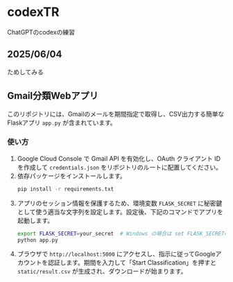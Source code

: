 # codexTR
ChatGPTのcodexの練習

## 2025/06/04
ためしてみる

## Gmail分類Webアプリ

このリポジトリには、Gmailのメールを期間指定で取得し、CSV出力する簡単なFlaskアプリ `app.py` が含まれています。

### 使い方
1. Google Cloud Console で Gmail API を有効化し、OAuth クライアント ID を作成して `credentials.json` をリポジトリのルートに配置してください。
2. 依存パッケージをインストールします。
   ```bash
   pip install -r requirements.txt
   ```
3. アプリのセッション情報を保護するため、環境変数 `FLASK_SECRET` に秘密鍵として使う適当な文字列を設定します。設定後、下記のコマンドでアプリを起動します。
   ```bash
   export FLASK_SECRET=your_secret  # Windows の場合は set FLASK_SECRET=your_secret
   python app.py
   ```
4. ブラウザで `http://localhost:5000` にアクセスし、指示に従ってGoogleアカウントを認証します。期間を入力して「Start Classification」を押すと `static/result.csv` が生成され、ダウンロードが始まります。
